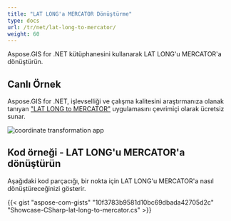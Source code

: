 ```yaml
---
title: "LAT LONG'a MERCATOR Dönüştürme"
type: docs
url: /tr/net/lat-long-to-mercator/
weight: 60
---
```


Aspose.GIS for .NET kütüphanesini kullanarak LAT LONG'u MERCATOR'a dönüştürün.

## **Canlı Örnek**

Aspose.GIS for .NET, işlevselliği ve çalışma kalitesini araştırmanıza olanak tanıyan ["LAT LONG to MERCATOR"](https://products.aspose.app/gis/transformation/lat-long-to-mercator) uygulamasını çevrimiçi olarak ücretsiz sunar.

![coordinate transformation app](transform-coordinates.png)

## **Kod örneği - LAT LONG'u MERCATOR'a dönüştürün**

Aşağıdaki kod parçacığı, bir nokta için LAT LONG'u MERCATOR'a nasıl dönüştüreceğinizi gösterir.

{{< gist "aspose-com-gists" "10f3783b9581d10bc69dbada42705d2c" "Showcase-CSharp-lat-long-to-mercator.cs" >}}

